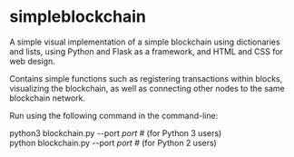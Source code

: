 # simpleblockchain
A simple visual implementation of a simple blockchain using dictionaries and lists, using Python and Flask as a framework, and HTML and CSS for web design.

Contains simple functions such as registering transactions within blocks, visualizing the blockchain, as well as connecting other nodes to the same blockchain network.

Run using the following command in the command-line: 

python3 blockchain.py --port *port #* (for Python 3 users)  
python blockchain.py --port *port #* (for Python 2 users)
